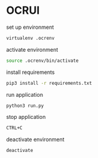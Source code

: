 # OCRUI

set up environment
```bash
virtualenv .ocrenv
```
activate environment
```bash
source .ocrenv/bin/activate
```
install requirements
```bash
pip3 install -r requirements.txt 
```
run application
```bash
python3 run.py
```
stop application
```bash
CTRL+C
```
deactivate environment
```bash
deactivate
```
